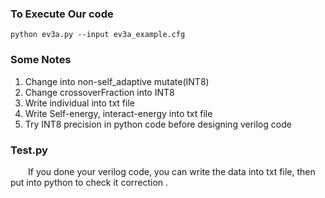 ### To Execute Our code
```
python ev3a.py --input ev3a_example.cfg
```
### Some Notes
1. Change into non-self_adaptive mutate(INT8)<br />
2. Change crossoverFraction into INT8<br />
3. Write individual into txt file<br />
4. Write Self-energy, interact-energy into txt file<br /> 
5. Try INT8 precision in python code before designing verilog code<br />

### Test.py
&emsp;&emsp;If you done your verilog code, you can write the data into txt file, then put into python to check it correction . 

